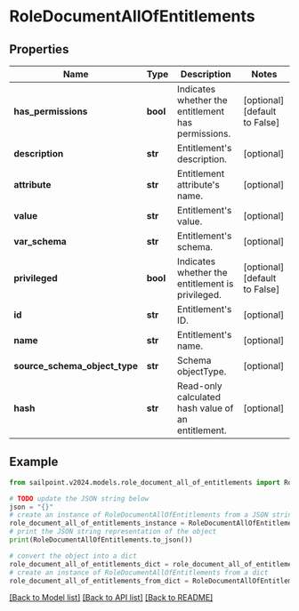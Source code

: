 # RoleDocumentAllOfEntitlements


## Properties

Name | Type | Description | Notes
------------ | ------------- | ------------- | -------------
**has_permissions** | **bool** | Indicates whether the entitlement has permissions. | [optional] [default to False]
**description** | **str** | Entitlement&#39;s description. | [optional] 
**attribute** | **str** | Entitlement attribute&#39;s name. | [optional] 
**value** | **str** | Entitlement&#39;s value. | [optional] 
**var_schema** | **str** | Entitlement&#39;s schema. | [optional] 
**privileged** | **bool** | Indicates whether the entitlement is privileged. | [optional] [default to False]
**id** | **str** | Entitlement&#39;s ID. | [optional] 
**name** | **str** | Entitlement&#39;s name. | [optional] 
**source_schema_object_type** | **str** | Schema objectType. | [optional] 
**hash** | **str** | Read-only calculated hash value of an entitlement. | [optional] 

## Example

```python
from sailpoint.v2024.models.role_document_all_of_entitlements import RoleDocumentAllOfEntitlements

# TODO update the JSON string below
json = "{}"
# create an instance of RoleDocumentAllOfEntitlements from a JSON string
role_document_all_of_entitlements_instance = RoleDocumentAllOfEntitlements.from_json(json)
# print the JSON string representation of the object
print(RoleDocumentAllOfEntitlements.to_json())

# convert the object into a dict
role_document_all_of_entitlements_dict = role_document_all_of_entitlements_instance.to_dict()
# create an instance of RoleDocumentAllOfEntitlements from a dict
role_document_all_of_entitlements_from_dict = RoleDocumentAllOfEntitlements.from_dict(role_document_all_of_entitlements_dict)
```
[[Back to Model list]](../README.md#documentation-for-models) [[Back to API list]](../README.md#documentation-for-api-endpoints) [[Back to README]](../README.md)


